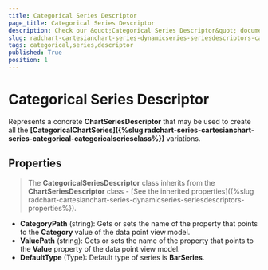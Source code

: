 ```yaml
---
title: Categorical Series Descriptor
page_title: Categorical Series Descriptor
description: Check our &quot;Categorical Series Descriptor&quot; documentation article for RadChart for UWP control.
slug: radchart-cartesianchart-series-dynamicseries-seriesdescriptors-categoricalseriesdescriptor
tags: categorical,series,descriptor
published: True
position: 1
---
```


# Categorical Series Descriptor

Represents a concrete **ChartSeriesDescriptor** that may be used to create all the **[CategoricalChartSeries]({%slug radchart-series-cartesianchart-series-categorical-categoricalseriesclass%})** variations.

## Properties

>The **CategoricalSeriesDescriptor** class inherits from the **ChartSeriesDescriptor** class -
[See the inherited properties]({%slug radchart-cartesianchart-series-dynamicseries-seriesdescriptors-properties%}).

* **CategoryPath** (string): Gets or sets the name of the property that points to the **Category** value of the data point view model.
* **ValuePath** (string): Gets or sets the name of the property that points to the **Value** property of the data point view model.
* **DefaultType** (Type): Default type of series is **BarSeries**.


